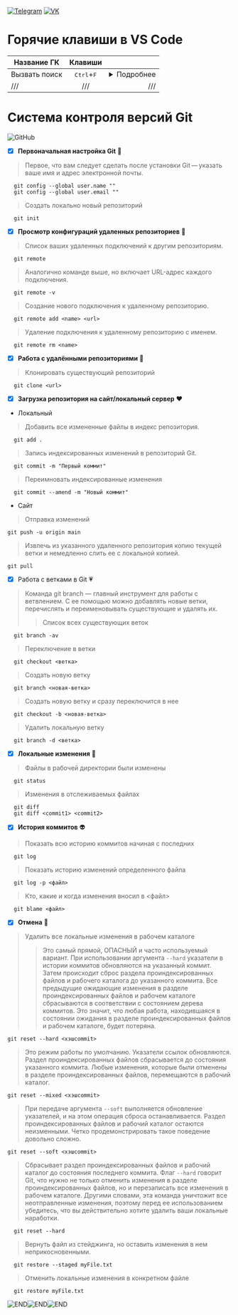 

[![Telegram](https://img.shields.io/badge/Telegram-t.me%2Ftheonlywiilldii-brightgreen)](https://t.me/theonlywiilldii) [![VK](https://img.shields.io/badge/VK-vk.com%2Ftheonlymark-red)](https://vk.com/theonlymark)
# Горячие клавиши в VS Code

| Название ГК | Клавиши |  |
|----------------|:---------:|----------------:|
| Вызвать поиск | <kbd>Ctrl</kbd>+<kbd>F</kbd> | <details><summary> Подробнее </summary>Нажмите Ctrl + F (Windows) или ⌘Cmd + F (macOS). <br> Введите искомое — высветятся все найденные места. Остаётся перемещаться по ним (стрелочками в форме поиска).</details> |
| /// | /// | /// |

# Система контроля версий Git
![GitHub](https://miro.medium.com/max/4800/1*cTPHRuyn46e4Su4QJ7S5NQ.gif)


- [X] **Первоначальная настройка Git** :blue_heart:

> Первое, что вам следует сделать после установки Git — указать ваше имя и адрес электронной почты.
  ```
    git config --global user.name ""
    git config --global user.email ""
  ```

> Создать локально новый репозиторий
  ```
    git init
  ```

- [X] **Просмотр конфигураций удаленных репозиториев** :green_heart:

> Список ваших удаленных подключений к другим репозиториям.
  ```
    git remote
  ```

> Аналогично команде выше, но включает URL-адрес каждого подключения.
  ```
    git remote -v
  ```

> Создание нового подключения к удаленному репозиторию.
  ```
    git remote add <name> <url>
  ```

> Удаление подключения к удаленному репозиторию с именем.
  ```
    git remote rm <name>
  ```

- [X] **Работа с удалёнными репозиториями** :purple_heart:
  
> Клонировать существующий репозиторий
  ```
    git clone <url>
  ```

- [X] **Загрузка репозитория на сайт/локальный сервер** :heart:
  
+ Локальный
  
> Добавить все измененные файлы в индекс репозитория.
  ```
    git add .
  ```

> Запись индексированных изменений в репозиторий Git.
  ```
    git commit -m "Первый коммит"
  ```

> Переимновать индексированные изменения

  ```
    git commit --amend -m "Новый коммит"
  ```
- Сайт

>Отправка изменений
  ```
  git push -u origin main
  ```

> Извлечь из указанного удаленного репозитория копию текущей ветки и немедленно слить ее с локальной копией. 

  ```
  git pull
  ```

- [X] Работа с ветками в Git :heartpulse:
> Команда git branch — главный инструмент для работы с ветвлением. С ее помощью можно добавлять новые ветки, перечислять и переименовывать существующие и удалять их.
>> Список всех существующих веток
  ```
    git branch -av
  ```

> Переключение в ветки
  ```
    git checkout <ветка>
  ```

> Создать новую ветку
  ```
    git branch <новая-ветка>
  ```

> Создать новую ветку и сразу переключится в нее
  ```
    git checkout -b <новая-ветка>
  ```

> Удалить локальную ветку
  ```
    git branch -d <ветка>
  ```

- [X] **Локальные изменения** :yellow_heart:
  
> Файлы в рабочей директории были изменены
  ```
    git status
  ```

> Изменения в отслеживаемых файлах
  ```
    git diff
    git diff <commit1> <commit2>
  ```

- [X] **История коммитов** :alien:

> Показать всю историю коммитов начиная с последних
  ```
    git log
  ```
> Показать историю изменений определенного файла
  ```
    git log -p <файл>
  ```
> Кто, какие и когда изменения вносил в <файл>
  ```
    git blame <файл>
  ```

- [x] **Отмена** :hankey:

> Удалить все локальные изменения в рабочем каталоге
>> Это самый прямой, ОПАСНЫЙ и часто используемый вариант. При использовании аргумента `--hard` указатели в истории коммитов обновляются на указанный коммит. Затем происходит сброс раздела проиндексированных файлов и рабочего каталога до указанного коммита. Все предыдущие ожидающие изменения в разделе проиндексированных файлов и рабочем каталоге сбрасываются в соответствии с состоянием дерева коммитов. Это значит, что любая работа, находившаяся в состоянии ожидания в разделе проиндексированных файлов и рабочем каталоге, будет потеряна.
  ```
  git reset --hard <хэшcommit>
  ```

> Это режим работы по умолчанию. Указатели ссылок обновляются. Раздел проиндексированных файлов сбрасывается до состояния указанного коммита. Любые изменения, которые были отменены в разделе проиндексированных файлов, перемещаются в рабочий каталог.

  ```
  git reset --mixed <хэшcommit>
  ```

> При передаче аргумента `--soft` выполняется обновление указателей, и на этом операция сброса останавливается. Раздел проиндексированных файлов и рабочий каталог остаются неизменными. Четко продемонстрировать такое поведение довольно сложно. 

  ```
  git reset --soft <хэшcommit>
  ```

> Сбрасывает раздел проиндексированных файлов и рабочий каталог до состояния последнего коммита. Флаг `--hard` говорит Git, что нужно не только отменить изменения в разделе проиндексированных файлов, но и перезаписать все изменения в рабочем каталоге. Другими словами, эта команда уничтожит все неотправленные изменения, поэтому перед ее использованием убедитесь, что вы действительно хотите удалить ваши локальные наработки.

```
  git reset --hard
```

> Вернуть файл из стейджинга, но оставить изменения в нем неприкосновенными.

```
  git restore --staged myFile.txt
```

> Отменить локальные изменения в конкретном файле

```
  git restore myFile.txt
```

![END](https://psv4.userapi.com/c237331/u559371293/docs/d12/1a3a199c5170/1640455153605.gif?extra=ko8YyRMV1ojxhMeXxim_YI92ExA_QehLoVxSrw0Zsd68JICv9rbMOXM4EcDAq6X7zgHdtgsXeldrC-kbgnO0_DOKipA3YdUItvr_P9pVA_DjASJSnjU1YmOfFFj2sxtZUNRAOe2VpWRGkYYmFv2xvSVqVWg)![END](https://psv4.userapi.com/c237331/u559371293/docs/d12/1a3a199c5170/1640455153605.gif?extra=ko8YyRMV1ojxhMeXxim_YI92ExA_QehLoVxSrw0Zsd68JICv9rbMOXM4EcDAq6X7zgHdtgsXeldrC-kbgnO0_DOKipA3YdUItvr_P9pVA_DjASJSnjU1YmOfFFj2sxtZUNRAOe2VpWRGkYYmFv2xvSVqVWg)![END](https://psv4.userapi.com/c237331/u559371293/docs/d12/1a3a199c5170/1640455153605.gif?extra=ko8YyRMV1ojxhMeXxim_YI92ExA_QehLoVxSrw0Zsd68JICv9rbMOXM4EcDAq6X7zgHdtgsXeldrC-kbgnO0_DOKipA3YdUItvr_P9pVA_DjASJSnjU1YmOfFFj2sxtZUNRAOe2VpWRGkYYmFv2xvSVqVWg)